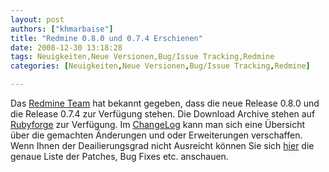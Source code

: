 ```yaml
---
layout: post
authors: ["khmarbaise"]
title: "Redmine 0.8.0 und 0.7.4 Erschienen"
date: 2008-12-30 13:18:28
tags: Neuigkeiten,Neue Versionen,Bug/Issue Tracking,Redmine
categories: [Neuigkeiten,Neue Versionen,Bug/Issue Tracking,Redmine]

---
```

Das <a href="http://www.redmine.org/news/show/20">Redmine Team</a> hat bekannt gegeben, dass die neue Release 0.8.0 und die Release 0.7.4 zur Verfügung stehen. Die Download Archive stehen auf <a href="http://rubyforge.org/frs/?group_id=1850">Rubyforge</a> zur Verfügung. Im <a href="http://www.redmine.org/wiki/redmine/Changelog">ChangeLog</a> kann man sich eine Übersicht über die gemachten Änderungen und oder Erweiterungen verschaffen. Wenn Ihnen der Deailierungsgrad nicht Ausreicht können Sie sich <a href="http://www.redmine.org/versions/show/2">hier</a> die genaue Liste der Patches, Bug Fixes etc. anschauen.
